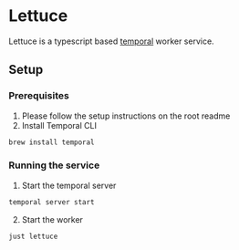 # Lettuce
Lettuce is a typescript based [temporal](https://temporal.io/) worker service.

## Setup
### Prerequisites
1. Please follow the setup instructions on the root readme
1. Install Temporal CLI
```bash
brew install temporal
```

### Running the service
1. Start the temporal server
```bash
temporal server start
```

2. Start the worker
```bash
just lettuce
```
